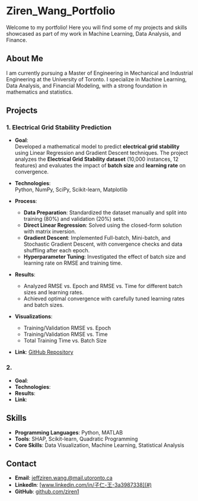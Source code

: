 # Ziren_Wang_Portfolio

Welcome to my portfolio! Here you will find some of my projects and skills showcased as part of my work in Machine Learning, Data Analysis, and Finance.

## About Me
I am currently pursuing a Master of Engineering in Mechanical and Industrial Engineering at the University of Toronto. I specialize in Machine Learning, Data Analysis, and Financial Modeling, with a strong foundation in mathematics and statistics.

## Projects
### 1. Electrical Grid Stability Prediction  
- **Goal**:  
  Developed a mathematical model to predict **electrical grid stability** using Linear Regression and Gradient Descent techniques. The project analyzes the **Electrical Grid Stability dataset** (10,000 instances, 12 features) and evaluates the impact of **batch size** and **learning rate** on convergence.

- **Technologies**:  
  Python, NumPy, SciPy, Scikit-learn, Matplotlib  

- **Process**:  
  - **Data Preparation**: Standardized the dataset manually and split into training (80%) and validation (20%) sets.  
  - **Direct Linear Regression**: Solved using the closed-form solution with matrix inversion.  
  - **Gradient Descent**: Implemented Full-batch, Mini-batch, and Stochastic Gradient Descent, with convergence checks and data shuffling after each epoch.  
  - **Hyperparameter Tuning**: Investigated the effect of batch size and learning rate on RMSE and training time.  

- **Results**:  
  - Analyzed RMSE vs. Epoch and RMSE vs. Time for different batch sizes and learning rates.  
  - Achieved optimal convergence with carefully tuned learning rates and batch sizes.  

- **Visualizations**:  
  - Training/Validation RMSE vs. Epoch  
  - Training/Validation RMSE vs. Time  
  - Total Training Time vs. Batch Size  

- **Link**: [GitHub Repository]([https://github.com/ziren1/Ziren_Wang_Portfolio/tree/main/Grid_Stability_Prediction](https://github.com/ziren1/Ziren_Wang_Portfolio/blob/main/Grid_Stability_Prediction/F24_APS1070_Project_4.ipynb))  

### 2. 
- **Goal**:  
- **Technologies**: 
- **Results**: 
- **Link**: 

## Skills
- **Programming Languages**: Python, MATLAB
- **Tools**: SHAP, Scikit-learn, Quadratic Programming
- **Core Skills**: Data Visualization, Machine Learning, Statistical Analysis

## Contact
- **Email**: jeffziren.wang.@mail.utoronto.ca
- **LinkedIn**: [www.linkedin.com/in/子仁-王-3a3987338](#)  
- **GitHub**: [github.com/ziren1](#)
